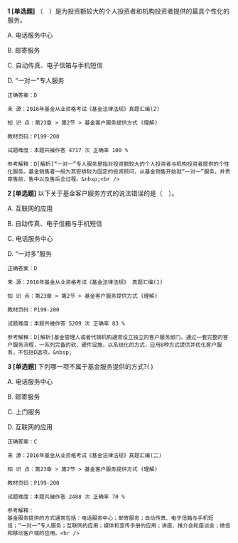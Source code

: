 **1 [单选题]** （　）是为投资额较大的个人投资者和机构投资者提供的最具个性化的服务。 

A. 电话服务中心&nbsp;

B. 邮寄服务&nbsp;

C. 自动传真、电子信箱与手机短信&nbsp;

D. “一对一”专人服务&nbsp;

```
正确答案：D

来 源：2016年基金从业资格考试《基金法律法规》真题汇编(2)

知 识 点：第23章 > 第2节 > 基金客户服务提供方式 (理解)

教材页码：P199-200

试题难度：本题共被作答 4717 次 正确率 100 %

参考解释：D[解析]“一对一”专人服务是指对投资额较大的个人投资者与机构投资者提供的个性化服务。基金销售者一般为其安排较为固定的投资顾问，从基金销售开始就“一对一”服务，并贯穿售前、售中以及售后全过程。&nbsp;<br />

```


**2 [单选题]** 以下关于基金客户服务方式的说法错误的是（&emsp;）。 

A. 互联网的应用&nbsp;

B. 自动传真、电子信箱与手机短信&nbsp;

C. 电话服务中心&nbsp;

D. “一对多”服务&nbsp;

```
正确答案：D

来 源：2016年基金从业资格考试《基金法律法规》 真题汇编(1)

知 识 点：第23章 > 第2节 > 基金客户服务提供方式 (理解)

教材页码：P199-200

试题难度：本题共被作答 5209 次 正确率 83 %

参考解释：D[解析]基金管理人或者代销机构通常设立独立的客户服务部门，通过一套完整的客户服务流程，一系列完备的软、硬件设施，以系统化的方式，应用8种方式提供并优化客户服务，不包括D选项。&nbsp;
```


**3 [单选题]** 
下列哪一项不属于基金服务提供的方式?( )

A. 电话服务中心

B. 邮寄服务

C. 上门服务

D. 互联网的应用

```
正确答案：C

来 源：2016年基金从业资格考试《基金法律法规》真题汇编(二)

知 识 点：第23章 > 第2节 > 基金客户服务提供方式 (理解)

教材页码：P199-200

试题难度：本题共被作答 2488 次 正确率 70 %

参考解释：
基金服务提供的方式通常包括：电话服务中心；邮寄服务；自动传真、电子信箱与手机短信；“一对一”专人服务；互联网的应用；媒体和宣传手册的应用；讲座、推介会和座谈会；微信和移动客户端的应用。<br />

```

